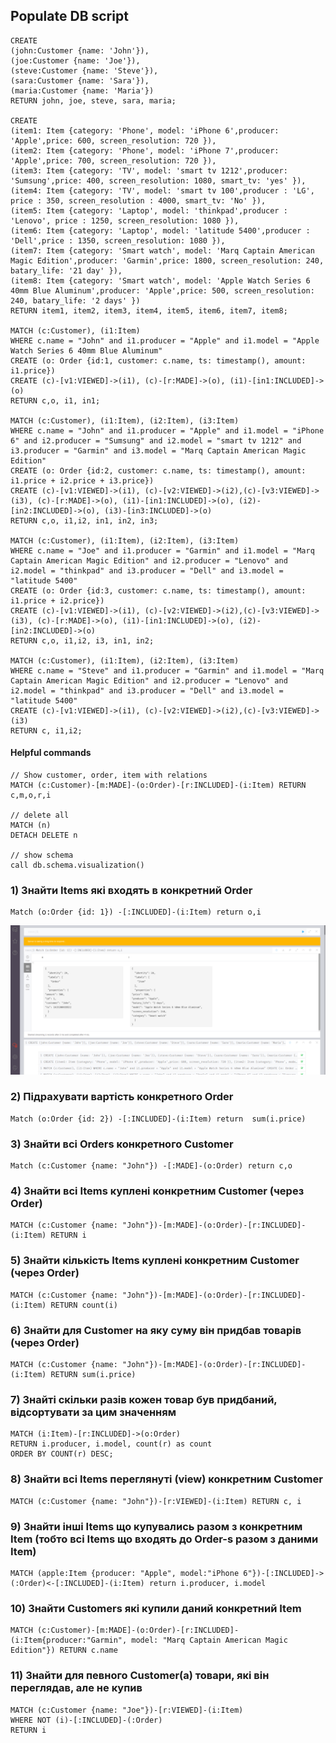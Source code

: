## Populate DB script

```shell
CREATE 
(john:Customer {name: 'John'}),
(joe:Customer {name: 'Joe'}),
(steve:Customer {name: 'Steve'}),
(sara:Customer {name: 'Sara'}),
(maria:Customer {name: 'Maria'})
RETURN john, joe, steve, sara, maria;

CREATE
(item1: Item {category: 'Phone', model: 'iPhone 6',producer: 'Apple',price: 600, screen_resolution: 720 }),
(item2: Item {category: 'Phone', model: 'iPhone 7',producer: 'Apple',price: 700, screen_resolution: 720 }),
(item3: Item {category: 'TV', model: 'smart tv 1212',producer: 'Sumsung',price: 400, screen_resolution: 1080, smart_tv: 'yes' }),
(item4: Item {category: 'TV', model: 'smart tv 100',producer : 'LG', price : 350, screen_resolution : 4000, smart_tv: 'No' }),
(item5: Item {category: 'Laptop', model: 'thinkpad',producer : 'Lenovo', price : 1250, screen_resolution: 1080 }),
(item6: Item {category: 'Laptop', model: 'latitude 5400',producer : 'Dell',price : 1350, screen_resolution: 1080 }),
(item7: Item {category: 'Smart watch', model: 'Marq Captain American Magic Edition',producer: 'Garmin',price: 1800, screen_resolution: 240, batary_life: '21 day' }),
(item8: Item {category: 'Smart watch', model: 'Apple Watch Series 6 40mm Blue Aluminum',producer: 'Apple',price: 500, screen_resolution: 240, batary_life: '2 days' })
RETURN item1, item2, item3, item4, item5, item6, item7, item8;

MATCH (c:Customer), (i1:Item)
WHERE c.name = "John" and i1.producer = "Apple" and i1.model = "Apple Watch Series 6 40mm Blue Aluminum"
CREATE (o: Order {id:1, customer: c.name, ts: timestamp(), amount: i1.price})
CREATE (c)-[v1:VIEWED]->(i1), (c)-[r:MADE]->(o), (i1)-[in1:INCLUDED]->(o)
RETURN c,o, i1, in1;

MATCH (c:Customer), (i1:Item), (i2:Item), (i3:Item) 
WHERE c.name = "John" and i1.producer = "Apple" and i1.model = "iPhone 6" and i2.producer = "Sumsung" and i2.model = "smart tv 1212" and i3.producer = "Garmin" and i3.model = "Marq Captain American Magic Edition"
CREATE (o: Order {id:2, customer: c.name, ts: timestamp(), amount: i1.price + i2.price + i3.price})
CREATE (c)-[v1:VIEWED]->(i1), (c)-[v2:VIEWED]->(i2),(c)-[v3:VIEWED]->(i3), (c)-[r:MADE]->(o), (i1)-[in1:INCLUDED]->(o), (i2)-[in2:INCLUDED]->(o), (i3)-[in3:INCLUDED]->(o)
RETURN c,o, i1,i2, in1, in2, in3;

MATCH (c:Customer), (i1:Item), (i2:Item), (i3:Item)
WHERE c.name = "Joe" and i1.producer = "Garmin" and i1.model = "Marq Captain American Magic Edition" and i2.producer = "Lenovo" and i2.model = "thinkpad" and i3.producer = "Dell" and i3.model = "latitude 5400"
CREATE (o: Order {id:3, customer: c.name, ts: timestamp(), amount: i1.price + i2.price})
CREATE (c)-[v1:VIEWED]->(i1), (c)-[v2:VIEWED]->(i2),(c)-[v3:VIEWED]->(i3), (c)-[r:MADE]->(o), (i1)-[in1:INCLUDED]->(o), (i2)-[in2:INCLUDED]->(o)
RETURN c,o, i1,i2, i3, in1, in2;

MATCH (c:Customer), (i1:Item), (i2:Item), (i3:Item)
WHERE c.name = "Steve" and i1.producer = "Garmin" and i1.model = "Marq Captain American Magic Edition" and i2.producer = "Lenovo" and i2.model = "thinkpad" and i3.producer = "Dell" and i3.model = "latitude 5400"
CREATE (c)-[v1:VIEWED]->(i1), (c)-[v2:VIEWED]->(i2),(c)-[v3:VIEWED]->(i3)
RETURN c, i1,i2;

```

#### Helpful commands
```shell
// Show customer, order, item with relations
MATCH (c:Customer)-[m:MADE]-(o:Order)-[r:INCLUDED]-(i:Item) RETURN c,m,o,r,i

// delete all
MATCH (n)
DETACH DELETE n

// show schema
call db.schema.visualization()
```
### 1) Знайти Items які входять в конкретний Order

```shell
Match (o:Order {id: 1}) -[:INCLUDED]-(i:Item) return o,i
```

![alt text](https://github.com/OrestOhorodnyk/two-phase-commit/blob/master/Neo4j/Screenshots/1.png)

### 2) Підрахувати вартість конкретного Order

```shell
Match (o:Order {id: 2}) -[:INCLUDED]-(i:Item) return  sum(i.price)
```

### 3) Знайти всі Orders конкретного Customer

```shell
Match (c:Customer {name: "John"}) -[:MADE]-(o:Order) return c,o
```

### 4) Знайти всі Items куплені конкретним Customer (через Order)

```shell
MATCH (c:Customer {name: "John"})-[m:MADE]-(o:Order)-[r:INCLUDED]-(i:Item) RETURN i
```

### 5) Знайти кількість Items куплені конкретним Customer (через Order)

```shell
MATCH (c:Customer {name: "John"})-[m:MADE]-(o:Order)-[r:INCLUDED]-(i:Item) RETURN count(i)
```

### 6) Знайти для Customer на яку суму він придбав товарів (через Order)

```shell
MATCH (c:Customer {name: "John"})-[m:MADE]-(o:Order)-[r:INCLUDED]-(i:Item) RETURN sum(i.price)
```

### 7) Знайті скільки разів кожен товар був придбаний, відсортувати за цим значенням

```shell
MATCH (i:Item)-[r:INCLUDED]->(o:Order)
RETURN i.producer, i.model, count(r) as count
ORDER BY COUNT(r) DESC;
```

### 8) Знайти всі Items переглянуті (view) конкретним Customer

```shell 
MATCH (c:Customer {name: "John"})-[r:VIEWED]-(i:Item) RETURN c, i
```

### 9) Знайти інші Items що купувались разом з конкретним Item (тобто всі Items що входять до Order-s разом з даними Item)

```shell
MATCH (apple:Item {producer: "Apple", model:"iPhone 6"})-[:INCLUDED]->(:Order)<-[:INCLUDED]-(i:Item) return i.producer, i.model
```


### 10) Знайти Customers які купили даний конкретний Item

```shell
MATCH (c:Customer)-[m:MADE]-(o:Order)-[r:INCLUDED]-(i:Item{producer:"Garmin", model: "Marq Captain American Magic Edition"}) RETURN c.name
```

### 11) Знайти для певного Customer(а) товари, які він переглядав, але не купив

```shell
MATCH (c:Customer {name: "Joe"})-[r:VIEWED]-(i:Item)
WHERE NOT (i)-[:INCLUDED]-(:Order)
RETURN i
```